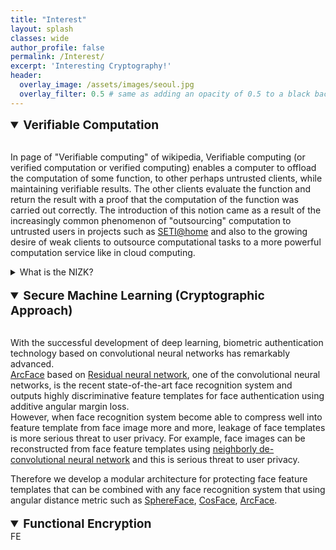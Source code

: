 ```yaml
---
title: "Interest"
layout: splash
classes: wide
author_profile: false
permalink: /Interest/
excerpt: 'Interesting Cryptography!'
header:
  overlay_image: /assets/images/seoul.jpg
  overlay_filter: 0.5 # same as adding an opacity of 0.5 to a black background
---
```


<details open>
    <summary style="font-size:1.2rem; font-weight:bold;">
        Verifiable Computation
    </summary>
    <br>
    <p>In page of "Verifiable computing" of wikipedia, Verifiable computing (or verified computation or verified computing) enables a computer to offload the computation of some function, to other perhaps untrusted clients, while maintaining verifiable results. The other clients evaluate the function and return the result with a proof that the computation of the function was carried out correctly. The introduction of this notion came as a result of the increasingly common phenomenon of "outsourcing" computation to untrusted users in projects such as <A href="https://en.wikipedia.org/wiki/SETI@home">SETI@home</A> and also to the growing desire of weak clients to outsource computational tasks to a more powerful computation service like in cloud computing.</p>
    <details>
        <summary>
            What is the NIZK?
        </summary>
        Interactive Proofs (IPs) and Arguments
        <ul type="square">
            <li><p>Prover <i>P</i> and Verfier <i>V</i><br>
                1. <i>P</i> solves a problem on a given input.<br>
                2. Tells <i>V</i> the answer.<br>
                3. Then <i>P</i> proves to <i>V</i> that the answer is correct.</p>
                <ul type="none">
                    <li><p>Requirements:<br>
                        <u>Completeness</u>: If the answer is true, the honest <i>V</i> will be convinced of this fact by an untrusted <i>P</i> (honest <i>P</i> in ZKP).<br>
                        <u>Soundness</u>: If the answer is false, no <i>P</i> (no cheating <i>P</i> in ZKP) can convince the honest <i>V</i> that it is true, except with some small probability.</p>
                    </li>
                </ul>
            </li>
            <li><p>Difference of IPs and Arguments<br>
                The difference is that the prover is restricted to be a polynomial-time algorithm for an interactive arguement, whereas no such restrictions on the prover apply for an interactive proof.</p>
            </li>
        </ul>
        Zero-Knowledge Proof (ZKP) and Non-Interactive Proofs
        <ul type="square">
            <li><p>Zero-Knowledge Proof<br>
                ZKP is one of the IPs and is a method by which <i>P</i> can prove to <i>V</i> that they know a secret, without conveying any information apart from the fact that they know the secret.<br></p>
                <ul type="none">
                    <li><p>More requirement for ZKP:<br>
                        <u>Zero-knowledge</u>: If the answer is true, no <i>V</i> learns anything other than the fact that the answer is true.</p>
                    </li>
                </ul>
            </li>
            <li><p>Non-Interactive Proofs<br>
                Non-Interactive Proofs require no interaction between the <i>P</i> and <i>V</i>.</p>
            </li>
        </ul>
        Non-interactive zero-knowledge proofs (also known as NIZK, zk-SNARK, zk-STARK) are zero-knowledge proofs that require no interaction between the <i>P</i> and <i>V</i>.
    </details>
</details>

<br>

<details open>
    <summary style="font-size:1.2rem; font-weight:bold;">
        Secure Machine Learning (Cryptographic Approach)
    </summary>
    <br>
    <p>With the successful development of deep learning, biometric authentication technology based on convolutional neural networks has remarkably advanced.<br>
    <A href="https://arxiv.org/abs/1801.07698/">ArcFace</A> based on <A href="https://arxiv.org/abs/1512.03385">Residual neural network</A>, one of the convolutional neural networks, is the recent state-of-the-art face recognition system and outputs highly discriminative feature templates for face authentication using additive angular margin loss.<br>
    However, when face recognition system become able to compress well into feature template from face image more and more, leakage of face templates is more serious threat to user privacy. For example, face images can be reconstructed from face feature templates using <A href="https://arxiv.org/abs/1703.00832">neighborly de-convolutional neural network</A> and this is serious threat to user privacy.</p>
    Therefore we develop a modular architecture for protecting face feature templates that can be combined with any face recognition system that using angular distance metric such as <A href="https://arxiv.org/abs/1704.08063">SphereFace</A>, <A href="https://arxiv.org/abs/1801.09414">CosFace</A>, <A href="https://arxiv.org/abs/1801.07698">ArcFace</A>.
</details>

<br>

<details open>
    <summary style="font-size:1.2rem; font-weight:bold;">
        Functional Encryption
    </summary>
    FE
</details>